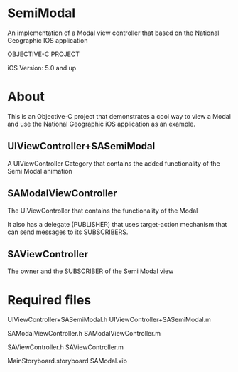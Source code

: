 SemiModal
=========

An implementation of a Modal view controller that based on the National Geographic IOS application 

OBJECTIVE-C PROJECT

iOS Version: 5.0 and up

About
=====

This is an Objective-C project that demonstrates a cool way to view a Modal and use the 
National Geographic iOS application as an example.

UIViewController+SASemiModal
----------------------------
A UIViewController Category that contains the added functionality of the Semi Modal animation

SAModalViewController
---------------------
The UIViewController that contains the functionality of the  Modal

It also has a delegate (PUBLISHER) that uses target-action mechanism that can send messages to its SUBSCRIBERS.

SAViewController
----------------
The owner and the SUBSCRIBER of the Semi Modal view 

Required files
==============

UIViewController+SASemiModal.h
UIViewController+SASemiModal.m

SAModalViewController.h
SAModalViewController.m

SAViewController.h
SAViewController.m

MainStoryboard.storyboard
SAModal.xib
